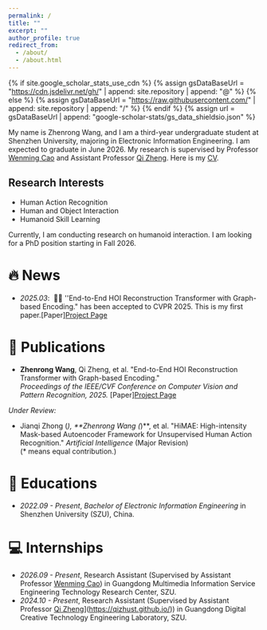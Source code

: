 ```yaml
---
permalink: /
title: ""
excerpt: ""
author_profile: true
redirect_from: 
  - /about/
  - /about.html
---
```


{% if site.google_scholar_stats_use_cdn %}
{% assign gsDataBaseUrl = "https://cdn.jsdelivr.net/gh/" | append: site.repository | append: "@" %}
{% else %}
{% assign gsDataBaseUrl = "https://raw.githubusercontent.com/" | append: site.repository | append: "/" %}
{% endif %}
{% assign url = gsDataBaseUrl | append: "google-scholar-stats/gs_data_shieldsio.json" %}

<span class='anchor' id='about-me'></span>

My name is Zhenrong Wang, and I am a third-year undergraduate student at Shenzhen University, majoring in Electronic Information Engineering. I am expected to graduate in June 2026. My research is supervised by Professor [Wenming Cao](https://scholar.google.com/citations?user=uPxjSDIAAAAJ&hl=zh-CN) and Assistant Professor [Qi Zheng](https://hoi-tg.github.io/). Here is my [CV](https://github.com/ZhenrongWang/ZhenrongWang.github.io/blob/main/Zhenrong_Wang_CV.pdf).

## Research Interests

- Human Action Recognition  
- Human and Object Interaction  
- Humanoid Skill Learning

Currently, I am conducting research on humanoid interaction. I am looking for a PhD position starting in Fall 2026.

# 🔥 News
- *2025.03*: &nbsp;🎉🎉 ''End-to-End HOI Reconstruction Transformer with Graph-based Encoding." has been accepted to CVPR 2025. This is my first paper.[Paper][Project Page](https://hoi-tg.github.io/)  

# 📝 Publications 
- **Zhenrong Wang**, Qi Zheng, et al. "End-to-End HOI Reconstruction Transformer with Graph-based Encoding."  
  *Proceedings of the IEEE/CVF Conference on Computer Vision and Pattern Recognition, 2025.* [Paper][Project Page](https://hoi-tg.github.io/)

*Under Review:*

- Jianqi Zhong (*), **Zhenrong Wang (*)**, et al. "HiMAE: High-intensity Mask-based Autoencoder Framework for Unsupervised Human Action Recognition." 
  *Artificial Intelligence* (Major Revision)  
  (* means equal contribution.)  

# 📖 Educations

- *2022.09 - Present*, *Bachelor of Electronic Information Engineering* in Shenzhen University (SZU), China.

# 💻 Internships

- *2026.09 - Present*, Research Assistant (Supervised by Assistant Professor [Wenming Cao](https://scholar.google.com/citations?user=uPxjSDIAAAAJ&hl=zh-CN)) in Guangdong Multimedia Information Service Engineering Technology Research Center, SZU.
- *2024.10 - Present*, Research Assistant (Supervised by Assistant Professor [Qi Zheng]([https://jasonzhangs001.github.io/shiyaozhang/)](https://qizhust.github.io/)) in Guangdong Digital Creative Technology Engineering Laboratory, SZU.
